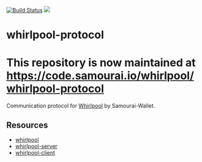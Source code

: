 [![Build Status](https://travis-ci.org/Samourai-Wallet/whirlpool-protocol.svg?branch=develop)](https://travis-ci.org/Samourai-Wallet/whirlpool-protocol)
[![](https://jitpack.io/v/Samourai-Wallet/whirlpool-protocol.svg)](https://jitpack.io/#Samourai-Wallet/whirlpool-protocol)

# whirlpool-protocol

# This repository is now maintained at https://code.samourai.io/whirlpool/whirlpool-protocol 

Communication protocol for [Whirlpool](https://github.com/Samourai-Wallet/Whirlpool) by Samourai-Wallet.

## Resources
 * [whirlpool](https://github.com/Samourai-Wallet/Whirlpool)
 * [whirlpool-server](https://github.com/Samourai-Wallet/whirlpool-server)
 * [whirlpool-client](https://github.com/Samourai-Wallet/whirlpool-client)
